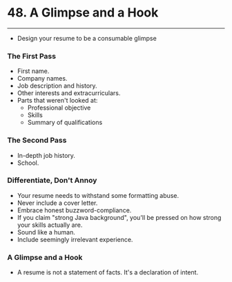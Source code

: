 # 48. A Glimpse and a Hook
----
- Design your resume to be a consumable glimpse

### The First Pass
- First name.
- Company names.
- Job description and history.
- Other interests and extracurriculars.
- Parts that weren't looked at:
  - Professional objective
  - Skills
  - Summary of qualifications

### The Second Pass
- In-depth job history.
- School.

### Differentiate, Don't Annoy
- Your resume needs to withstand some formatting abuse.
- Never include a cover letter.
- Embrace honest buzzword-compliance.
- If you claim "strong Java background", you'll be pressed on how strong your skills actually are.
- Sound like a human.
- Include seemingly irrelevant experience.

### A Glimpse and a Hook
- A resume is not a statement of facts. It's a declaration of intent.